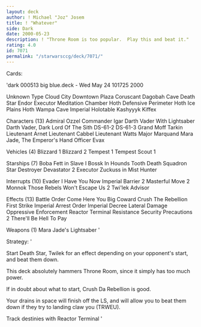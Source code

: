```yaml
---
layout: deck
author: ! Michael "Joz" Josem
title: ! "Whatever"
side: Dark
date: 2000-05-23
description: ! "Throne Room is too popular.  Play this and beat it."
rating: 4.0
id: 7071
permalink: "/starwarsccg/deck/7071/"
---
```

Cards: 

'dark 000513 big blue.deck - Wed May 24 101725 2000


Unknown Type
       Cloud City Downtown Plaza
       Coruscant
       Dagobah Cave
       Death Star
       Endor
       Executor Meditation Chamber
       Hoth Defensive Perimeter
       Hoth Ice Plains
       Hoth Wampa Cave
       Imperial Holotable
       Kashyyyk
       Kiffex

Characters (13)
       Admiral Ozzel
       Commander Igar
       Darth Vader With Lightsaber
       Darth Vader, Dark Lord Of The Sith
       DS-61-2
       DS-61-3
       Grand Moff Tarkin
       Lieutenant Arnet
       Lieutenant Cabbel
       Lieutenant Watts
       Major Marquand
       Mara Jade, The Emperor's Hand
       Officer Evax

Vehicles (4)
       Blizzard 1
       Blizzard 2
       Tempest 1
       Tempest Scout 1

Starships (7)
       Boba Fett in Slave I
       Bossk In Hounds Tooth
       Death Squadron Star Destroyer
       Devastator
     2 Executor
       Zuckuss in Mist Hunter

Interrupts (10)
       Evader
       I Have You Now
       Imperial Barrier
     2 Masterful Move
     2 Monnok
       Those Rebels Won't Escape Us
     2 Twi'lek Advisor

Effects (13)
       Battle Order
       Come Here You Big Coward
       Crush The Rebellion
       First Strike
       Imperial Arrest Order
       Imperial Decree
       Lateral Damage
       Oppressive Enforcement
       Reactor Terminal
       Resistance
       Security Precautions
     2 There'll Be Hell To Pay

Weapons (1)
       Mara Jade's Lightsaber
'

Strategy: '

Start Death Star, Twilek for an effect depending on your opponent's start, and beat them down.

This deck absolutely hammers Throne Room, since it simply has too much power.

If in doubt about what to start, Crush Da Rebellion is good.

Your drains in space will finish off the LS, and will allow you to beat them down if they try to landing claw you (TRWEU).

Track destinies with Reactor Terminal '
